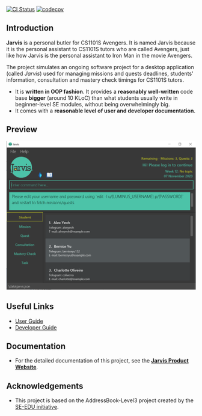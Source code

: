 [![CI Status](https://github.com/se-edu/addressbook-level3/workflows/Java%20CI/badge.svg)](https://github.com/AY2021S1-CS2103T-W11-2/tp/actions)
[![codecov](https://codecov.io/gh/se-edu/addressbook-level3/branch/master/graph/badge.svg)](https://codecov.io/gh/AY2021S1-CS2103T-W11-2/tp)

## Introduction
**Jarvis** is a personal butler for CS1101S Avengers.
It is named Jarvis because it is the personal assistant to CS1101S tutors who are called Avengers, just like how Jarvis is the personal assistant to Iron Man in the movie Avengers.

The project simulates an ongoing software project for a desktop application (called _Jarvis_) used for managing missions and quests deadlines, students' information, consultation and mastery check timings for CS1101S tutors.
  * It is **written in OOP fashion**. It provides a **reasonably well-written** code base **bigger** (around 10 KLoC) than what students usually write in beginner-level SE modules, without being overwhelmingly big.
  * It comes with a **reasonable level of user and developer documentation**.

## Preview
![Ui](docs/images/Ui.png)

## Useful Links
* [User Guide](https://ay2021s1-cs2103t-w11-2.github.io/tp/UserGuide.html)
* [Developer Guide](https://ay2021s1-cs2103t-w11-2.github.io/tp/DeveloperGuide.html)

## Documentation
* For the detailed documentation of this project, see the **[Jarvis Product Website](https://ay2021s1-cs2103t-w11-2.github.io/tp/)**.

## Acknowledgements
* This project is based on the AddressBook-Level3 project created by the [SE-EDU initiative](https://se-education.org).
